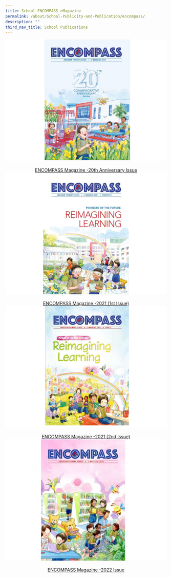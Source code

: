```yaml
---
title: School ENCOMPASS eMagazine
permalink: /about/School-Publicity-and-Publication/encompass/
description: ""
third_nav_title: School Publications
---
```

<img style="width: %;" src="/images/2023%20Images/Encompass 20th Anniversary.jpg" align="centre">
&nbsp;<center><a href="https://go.gov.sg/andpsencompass2020">ENCOMPASS Magazine -20th Anniversary Issue </a></center>
 
 <img style="width: %;" src="/images/2023%20Images/Encompass 2021 1st Issue.jpg" align="centre">
&nbsp;<center><a href="https://go.gov.sg/andpsencompass20211">ENCOMPASS Magazine -2021 (1st Issue) </a></center>
 
 
 <img style="width: %;" src="/images/2023%20Images/Encompass 2021 2nd Issue.jpg" align="centre">
&nbsp;<center><a href="https://go.gov.sg/andpsencompass20212">ENCOMPASS Magazine -2021 (2nd Issue)</a></center>
 
 <img style="width: %;" src="/images/2023%20Images/andpsencompass2022.jpg" align="centre">
&nbsp;<center><a href="https://online.flipbuilder.com/zlpi/qjbi/">ENCOMPASS Magazine -2022 Issue </a></center>